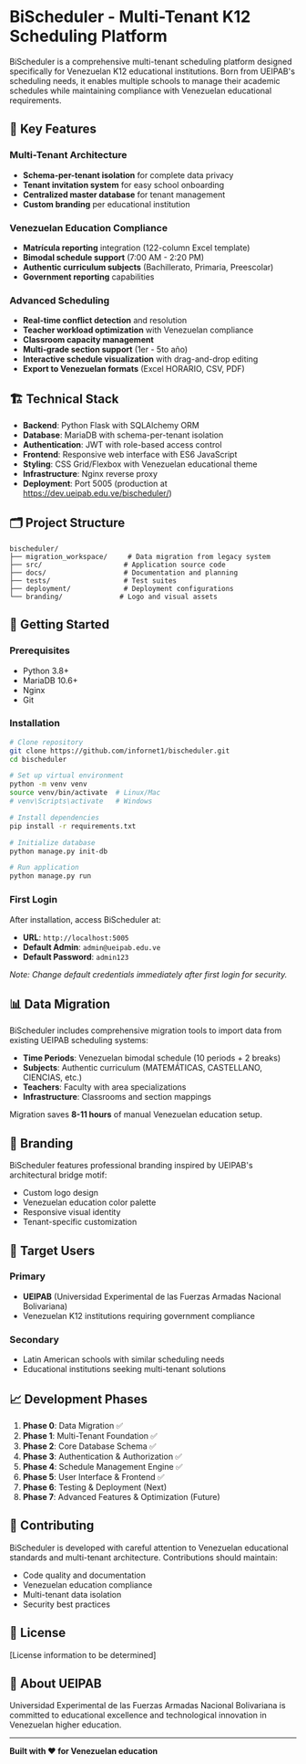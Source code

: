 # BiScheduler - Multi-Tenant K12 Scheduling Platform

BiScheduler is a comprehensive multi-tenant scheduling platform designed specifically for Venezuelan K12 educational institutions. Born from UEIPAB's scheduling needs, it enables multiple schools to manage their academic schedules while maintaining compliance with Venezuelan educational requirements.

## 🎯 Key Features

### Multi-Tenant Architecture
- **Schema-per-tenant isolation** for complete data privacy
- **Tenant invitation system** for easy school onboarding
- **Centralized master database** for tenant management
- **Custom branding** per educational institution

### Venezuelan Education Compliance
- **Matrícula reporting** integration (122-column Excel template)
- **Bimodal schedule support** (7:00 AM - 2:20 PM)
- **Authentic curriculum subjects** (Bachillerato, Primaria, Preescolar)
- **Government reporting** capabilities

### Advanced Scheduling
- **Real-time conflict detection** and resolution
- **Teacher workload optimization** with Venezuelan compliance
- **Classroom capacity management**
- **Multi-grade section support** (1er - 5to año)
- **Interactive schedule visualization** with drag-and-drop editing
- **Export to Venezuelan formats** (Excel HORARIO, CSV, PDF)

## 🏗️ Technical Stack

- **Backend**: Python Flask with SQLAlchemy ORM
- **Database**: MariaDB with schema-per-tenant isolation
- **Authentication**: JWT with role-based access control
- **Frontend**: Responsive web interface with ES6 JavaScript
- **Styling**: CSS Grid/Flexbox with Venezuelan educational theme
- **Infrastructure**: Nginx reverse proxy
- **Deployment**: Port 5005 (production at https://dev.ueipab.edu.ve/bischeduler/)

## 🗂️ Project Structure

```
bischeduler/
├── migration_workspace/     # Data migration from legacy system
├── src/                    # Application source code
├── docs/                   # Documentation and planning
├── tests/                  # Test suites
├── deployment/             # Deployment configurations
└── branding/              # Logo and visual assets
```

## 🚀 Getting Started

### Prerequisites
- Python 3.8+
- MariaDB 10.6+
- Nginx
- Git

### Installation
```bash
# Clone repository
git clone https://github.com/infornet1/bischeduler.git
cd bischeduler

# Set up virtual environment
python -m venv venv
source venv/bin/activate  # Linux/Mac
# venv\Scripts\activate   # Windows

# Install dependencies
pip install -r requirements.txt

# Initialize database
python manage.py init-db

# Run application
python manage.py run
```

### First Login
After installation, access BiScheduler at:
- **URL**: `http://localhost:5005`
- **Default Admin**: `admin@ueipab.edu.ve`
- **Default Password**: `admin123`

*Note: Change default credentials immediately after first login for security.*

## 📊 Data Migration

BiScheduler includes comprehensive migration tools to import data from existing UEIPAB scheduling systems:

- **Time Periods**: Venezuelan bimodal schedule (10 periods + 2 breaks)
- **Subjects**: Authentic curriculum (MATEMÁTICAS, CASTELLANO, CIENCIAS, etc.)
- **Teachers**: Faculty with area specializations
- **Infrastructure**: Classrooms and section mappings

Migration saves **8-11 hours** of manual Venezuelan education setup.

## 🎨 Branding

BiScheduler features professional branding inspired by UEIPAB's architectural bridge motif:
- Custom logo design
- Venezuelan education color palette
- Responsive visual identity
- Tenant-specific customization

## 🏫 Target Users

### Primary
- **UEIPAB** (Universidad Experimental de las Fuerzas Armadas Nacional Bolivariana)
- Venezuelan K12 institutions requiring government compliance

### Secondary
- Latin American schools with similar scheduling needs
- Educational institutions seeking multi-tenant solutions

## 📈 Development Phases

1. **Phase 0**: Data Migration ✅
2. **Phase 1**: Multi-Tenant Foundation ✅
3. **Phase 2**: Core Database Schema ✅
4. **Phase 3**: Authentication & Authorization ✅
5. **Phase 4**: Schedule Management Engine ✅
6. **Phase 5**: User Interface & Frontend ✅
7. **Phase 6**: Testing & Deployment (Next)
8. **Phase 7**: Advanced Features & Optimization (Future)

## 🤝 Contributing

BiScheduler is developed with careful attention to Venezuelan educational standards and multi-tenant architecture. Contributions should maintain:

- Code quality and documentation
- Venezuelan education compliance
- Multi-tenant data isolation
- Security best practices

## 📄 License

[License information to be determined]

## 🏢 About UEIPAB

Universidad Experimental de las Fuerzas Armadas Nacional Bolivariana is committed to educational excellence and technological innovation in Venezuelan higher education.

---

**Built with ❤️ for Venezuelan education**